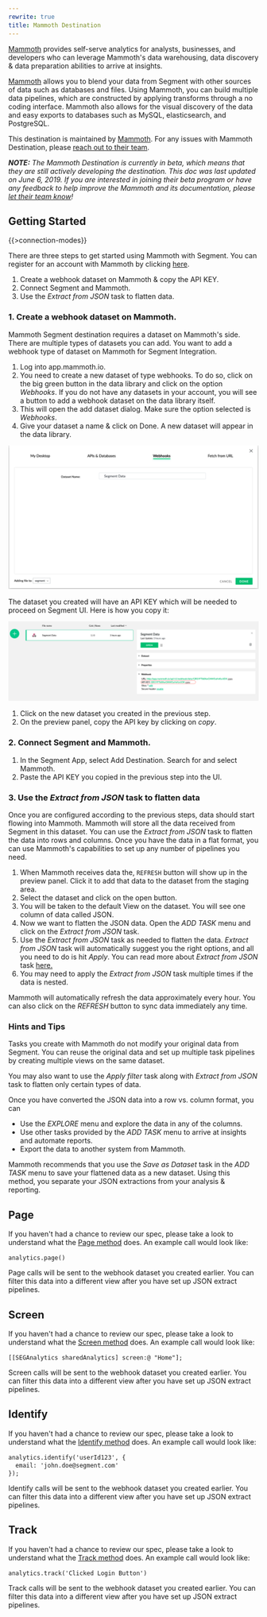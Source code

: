 ```yaml
---
rewrite: true
title: Mammoth Destination
---
```

[Mammoth](https://mammoth.io/integrations/segment-com/?utm_source=segmentio&utm_medium=docs&utm_campaign=partners) provides self-serve analytics for analysts, businesses, and developers who can leverage Mammoth's data warehousing, data discovery & data preparation abilities to arrive at insights.

[Mammoth](https://mammoth.io) allows you to blend your data from Segment with other sources of data such as databases and files. Using Mammoth, you can build multiple data pipelines, which are constructed by applying transforms through a no coding interface. Mammoth also allows for the visual discovery of the data and easy exports to databases such as MySQL, elasticsearch, and PostgreSQL.


This destination is maintained by [Mammoth](https://mammoth.io). For any issues with Mammoth Destination, please [reach out to their team](mailto:support@mammoth.io).

_**NOTE:** The Mammoth Destination is currently in beta, which means that they are still actively developing the destination. This doc was last updated on June 6, 2019. If you are interested in joining their beta program or have any feedback to help improve the Mammoth and its documentation, please [let  their team know](mailto:support@mammoth.io)!_


## Getting Started

{{>connection-modes}}


There are three steps to get started using Mammoth with Segment. You can register for an account with Mammoth by clicking [here](https://mammoth.io/register/choose/starter).

1. Create a webhook dataset on Mammoth & copy the API KEY.
2. Connect Segment and Mammoth.
3. Use the *Extract from JSON* task to flatten data.


### 1. Create a webhook dataset on Mammoth.

Mammoth Segment destination requires a dataset on Mammoth's side. There are multiple types of datasets you can add. You want to add a webhook type of dataset on Mammoth for Segment Integration.



1. Log into app.mammoth.io.
2. You need to create a new dataset of type webhooks. To do so, click on the big green button in the data library and click on the option *Webhooks*. If you do not have any datasets in your account, you will see a button to add a webhook dataset on the data library itself.
3. This will open the add dataset dialog. Make sure the option selected is *Webhooks*.
4. Give your dataset a name & click on Done. A new dataset will appear in the data library.

![](images/A8mLIPZ.png)

The dataset you created will have an API KEY which will be needed to proceed on Segment UI. Here is how you copy it:

![](images/JsTuMCy.png)


1. Click on the new dataset you created in the previous step.
2. On the preview panel, copy the API key by clicking on *copy*.


### 2. Connect Segment and Mammoth.


1. In the Segment App, select Add Destination. Search for and select Mammoth.
2. Paste the API KEY you copied in the previous step into the UI.

### 3. Use the *Extract from JSON* task to flatten data

Once you are configured according to the previous steps, data should start flowing into Mammoth. Mammoth will store all the data received from Segment in this dataset. You can use the *Extract from JSON* task to flatten the data into rows and columns. Once you have the data in a flat format, you can use Mammoth's capabilities to set up any number of pipelines you need.

1. When Mammoth receives data the, `REFRESH` button will show up in the preview panel. Click it to add that data to the dataset from the staging area.
2. Select the dataset and click on the open button.
3. You will be taken to the default View on the dataset. You will see one column of data called JSON.
4. Now we want to flatten the JSON data. Open the *ADD TASK* menu and click on the *Extract from JSON* task.
5. Use the *Extract from JSON* task as needed to flatten the data. *Extract from JSON* task will automatically suggest you the right options, and all you need to do is hit *Apply*. You can read more about *Extract from JSON* task [here.](https://mammoth.io/docs/content/feature_guide/tasks/json.extract.html)
6. You may need to apply the *Extract from JSON* task multiple times if the data is nested.

Mammoth will automatically refresh the data approximately every hour. You can also click on the *REFRESH* button to sync data immediately any time.


### Hints and Tips

Tasks you create with Mammoth do not modify your original data from Segment. You can reuse the original data and set up multiple task pipelines by creating multiple views on the same dataset.

You may also want to use the *Apply filter* task along with *Extract from JSON* task to flatten only certain types of data.

Once you have converted the JSON data into a row vs. column format, you can

- Use the *EXPLORE* menu and explore the data in any of the columns.
- Use other tasks provided by the *ADD TASK* menu to arrive at insights and automate reports.
- Export the data to another system from Mammoth.

Mammoth recommends that you use the *Save as Dataset* task in the *ADD TASK* menu to save your flattened data as a new dataset. Using this method,  you separate your JSON extractions from your analysis & reporting.




## Page

If you haven't had a chance to review our spec, please take a look to understand what the [Page method](https://segment.com/docs/spec/page/) does. An example call would look like:

```
analytics.page()
```

Page calls will be sent to the webhook dataset you created earlier. You can filter this data into a different view after you have set up JSON extract pipelines.


## Screen

If you haven't had a chance to review our spec, please take a look to understand what the [Screen method](https://segment.com/docs/spec/screen/) does. An example call would look like:

```
[[SEGAnalytics sharedAnalytics] screen:@ "Home"];
```

Screen calls will be sent to the webhook dataset you created earlier. You can filter this data into a different view after you have set up JSON extract pipelines.


## Identify

If you haven't had a chance to review our spec, please take a look to understand what the [Identify method](https://segment.com/docs/spec/identify/) does. An example call would look like:

```
analytics.identify('userId123', {
  email: 'john.doe@segment.com'
});
```

Identify calls will be sent to the webhook dataset you created earlier. You can filter this data into a different view after you have set up JSON extract pipelines.


## Track

If you haven't had a chance to review our spec, please take a look to understand what the [Track method](https://segment.com/docs/spec/track/) does. An example call would look like:

```
analytics.track('Clicked Login Button')
```

Track calls will be sent to the webhook dataset you created earlier. You can filter this data into a different view after you have set up JSON extract pipelines.
